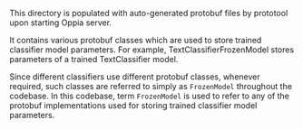 This directory is populated with auto-generated protobuf files by prototool
upon starting Oppia server.

It contains various protobuf classes which are used to store trained
classifier model parameters. For example, TextClassifierFrozenModel stores
parameters of a trained TextClassifier model.

Since different classifiers use different protobuf classes, whenever required,
such classes are referred to simply as `FrozenModel` throughout the codebase. In
this codebase, term `FrozenModel` is used to refer to any of the protobuf
implementations used for storing trained classifier model parameters.
